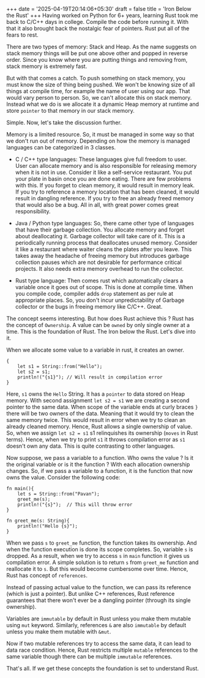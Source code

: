 +++
date = '2025-04-19T20:14:06+05:30'
draft = false
title = 'Iron Below the Rust'
+++
Having worked on Python for 6+ years, learning Rust took me back to C/C++ days in college. Compile the code before running it. With that it also brought back the nostalgic fear of pointers. Rust put all of the fears to rest. 

There are two types of memory: Stack and Heap. As the name suggests on stack memory things will be put one above other and popped in reverse order. Since you know where you are putting things and removing from, stack memory is extremely fast. 

But with that comes a catch. To push something on stack memory, you must know the size of thing being pushed. We won't be knowing size of all things at compile time, for example the name of user using our app. That would vary person to person. So, we can't allocate this on stack memory. Instead what we do is we allocate it a dynamic Heap memory at runtime and store `pointer` to that memory in our stack memory.

Simple. Now, let's take the discussion further. 

Memory is a limited resource. So, it must be managed in some way so that we don't run out of memory. Depending on how the memory is managed languages can be categorized in 3 classes. 
- C / C++ type languages: These languages give full freedom to user. User can allocate memory and is also responsible for releasing memory when it is not in use. Consider it like a self-service restaurant. You put your plate in basin once you are done eating. There are few problems with this. If you forget to clean memory, it would result in memory leak. If you try to reference a memory location that has been cleaned, it would result in dangling reference. If you try to free an already freed memory that would also be a bug. All in all, with great power comes great responsibility. 

- Java / Python type languages: So, there came other type of languages that have their garbage collection. You allocate memory and forget about deallocating it. Garbage collector will take care of it. This is a periodically running process that deallocates unused memory. Consider it like a restaurant where waiter cleans the plates after you leave. This takes away the headache of freeing memory but introduces garbage collection pauses which are not desirable for performance critical projects. It also needs extra memory overhead to run the collector. 

- Rust type language: Then comes rust which automatically clears a variable once it goes out of scope. This is done at compile time. When you compile code, compiler adds `drop` statement as per rule at appropriate places. So, you don't incur unpredictability of Garbage collector or the bugs in freeing memory like C/C++. Great. 

The concept seems interesting. But how does Rust achieve this ?
Rust has the concept of `Ownership`. A value can be `owned` by only single owner at a time. This is the foundation of Rust. The Iron below the Rust. Let's dive into it. 

When we allocate some value to a variable in rust, it creates an owner. 
```
{
    let s1 = String::from("Hello");
    let s2 = s1;
    println!("{s1}"); // Will result in compilation error
}
```
Here, `s1` owns the `Hello` String. It has a `pointer` to data stored on Heap memory. With second assignment `let s2 = s1` we are creating a second pointer to the same data. When scope of the variable ends at curly braces `}` there will be two owners of the data. Meaning that it would try to clean the same memory twice. This would result in error when we try to clean an already cleaned memory. Hence, Rust allows a single ownership of value. So, when we assign `let s2 = s1` s1 relinquishes its ownership (`moves` in Rust terms). Hence, when we try to print `s1` it throws compilation error as `s1` doesn't own any data. This is quite contrasting to other languages. 

Now suppose, we pass a variable to a function. Who owns the value ? Is it the original variable or is it the function ? With each allocation ownership changes. So, if we pass a variable to a function, it is the function that now owns the value. Consider the following code: 
```
fn main(){
    let s = String::from("Pavan");
    greet_me(s);
    println!("{s}");  // This will throw error
}

fn greet_me(s: String){
    println!("Hello {s}");
}
```
When we pass `s` to `greet_me` function, the function takes its ownership. And when the function execution is done its scope completes. So, variable `s` is dropped. As a result, when we try to access `s` in `main` function it gives us compilation error. A simple solution is to return `s` from `greet_me` function and reallocate it to `s`. But this would become cumbersome over time. Hence, Rust has concept of `references`. 

Instead of passing actual value to the function, we can pass its reference (which is just a pointer). But unlike C++ references, Rust reference guarantees that there won't ever be a dangling pointer (through its single ownership). 

Variables are `immutable` by default in Rust unless you make them mutable using `mut` keyword. Similarly, references `&` are also `immutable` by default unless you make them mutable with `&mut`. 

Now if two mutable references try to access the same data, it can lead to data race condition. Hence, Rust restricts multiple `mutable` references to the same variable though there can be multiple `immutable` references. 

That's all. If we get these concepts the foundation is set to understand Rust. 